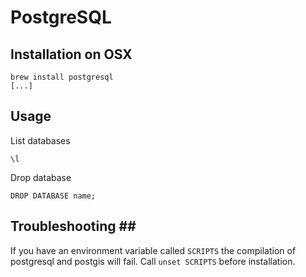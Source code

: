 # PostgreSQL #

## Installation on OSX ##

	brew install postgresql
	[...]

## Usage ##

List databases

	\l

Drop database

	DROP DATABASE name;

## Troubleshooting ## ##

If you have an environment variable called `SCRIPTS` the compilation of postgresql and postgis will fail. Call `unset SCRIPTS` before installation.
